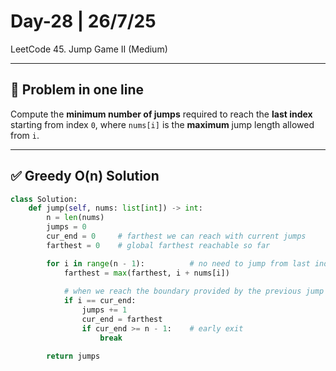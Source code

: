 # Day-28 | 26/7/25  
LeetCode 45. Jump Game II (Medium)

---

## 🎯 Problem in one line
Compute the **minimum number of jumps** required to reach the **last index** starting from index `0`, where `nums[i]` is the **maximum** jump length allowed from `i`.

---

## ✅ Greedy O(n) Solution

```python
class Solution:
    def jump(self, nums: list[int]) -> int:
        n = len(nums)
        jumps = 0
        cur_end = 0     # farthest we can reach with current jumps
        farthest = 0    # global farthest reachable so far

        for i in range(n - 1):          # no need to jump from last index
            farthest = max(farthest, i + nums[i])
            
            # when we reach the boundary provided by the previous jump
            if i == cur_end:
                jumps += 1
                cur_end = farthest
                if cur_end >= n - 1:    # early exit
                    break

        return jumps
